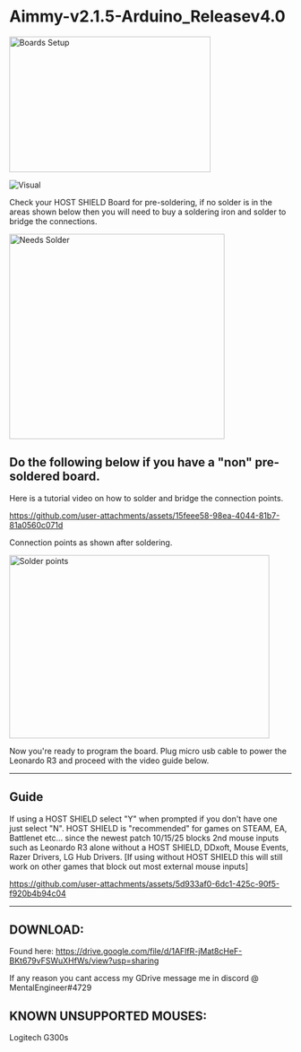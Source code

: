 # Aimmy-v2.1.5-Arduino_Releasev4.0
<img width="359" height="242" alt="Boards Setup" src="https://github.com/user-attachments/assets/e8e3c285-cd22-45d0-9870-069185f7511f" />

![Visual](https://github.com/user-attachments/assets/3ed96842-58d4-4eee-a451-3fbc1d08ee62)

Check your HOST SHIELD Board for pre-soldering, if no solder is in the areas shown below then you will need to buy a soldering iron and solder to bridge the connections.

<img width="384" height="366" alt="Needs Solder" src="https://github.com/user-attachments/assets/bb96dbb0-bffa-4e53-a0b5-b7d71e468526" />


Do the following below if you have a "non" pre-soldered board.
--

Here is a tutorial video on how to solder and bridge the connection points.

https://github.com/user-attachments/assets/15feee58-98ea-4044-81b7-81a0560c071d

Connection points as shown after soldering.

<img width="464" height="327" alt="Solder points" src="https://github.com/user-attachments/assets/9581888c-fb79-43a3-ae7d-1fa8fb3a06b1" />

Now you're ready to program the board. Plug micro usb cable to power the Leonardo R3 and proceed with the video guide below.

---
Guide
---
If using a HOST SHIELD select "Y" when prompted if you don't have one just select "N". HOST SHIELD is "recommended" for games on STEAM, EA, Battlenet etc... since the newest patch 10/15/25 blocks 2nd mouse inputs such as Leonardo R3 alone without a HOST SHIELD, DDxoft, Mouse Events, Razer Drivers, LG Hub Drivers. [If using without HOST SHIELD this will still work on other games that block out most external mouse inputs]

https://github.com/user-attachments/assets/5d933af0-6dc1-425c-90f5-f920b4b94c04

---
DOWNLOAD:
---
Found here: https://drive.google.com/file/d/1AFlfR-jMat8cHeF-BKt679vFSWuXHfWs/view?usp=sharing

If any reason you cant access my GDrive message me in discord @ MentalEngineer#4729

KNOWN UNSUPPORTED MOUSES:
--
Logitech G300s
